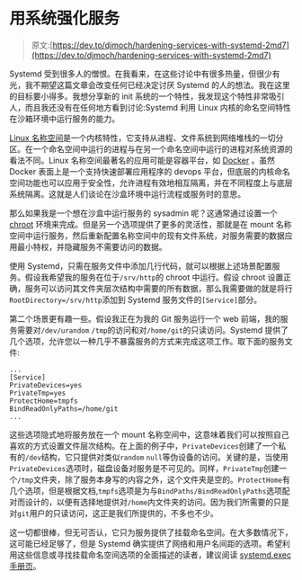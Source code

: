 # 用系统强化服务

> 原文:[https://dev.to/djmoch/hardening-services-with-systemd-2md7](https://dev.to/djmoch/hardening-services-with-systemd-2md7)

Systemd 受到很多人的憎恨。在我看来，在这些讨论中有很多热量，但很少有光，我不期望这篇文章会改变任何已经决定讨厌 Systemd 的人的想法。我在这里的目标要小得多。我想分享新的 init 系统的一个特性，我发现这个特性非常吸引人，而且我还没有在任何地方看到讨论:Systemd 利用 Linux 内核的命名空间特性在沙箱环境中运行服务的能力。

[Linux 名称空间](https://en.wikipedia.org/wiki/Linux_namespaces)是一个内核特性，它支持从进程、文件系统到网络堆栈的一切分区。在一个命名空间中运行的进程与在另一个命名空间中运行的进程对系统资源的看法不同。Linux 名称空间最著名的应用可能是容器平台，如 [Docker](https://www.docker.com/) 。虽然 Docker 表面上是一个支持快速部署应用程序的 devops 平台，但底层的内核命名空间功能也可以应用于安全性，允许进程有效地相互隔离，并在不同程度上与底层系统隔离。这就是人们谈论在沙盒环境中运行流程或服务时的意思。

那么如果我是一个想在沙盒中运行服务的 sysadmin 呢？这通常通过设置一个 [chroot](https://wiki.archlinux.org/index.php/Change_root) 环境来完成。但是另一个选项提供了更多的灵活性，那就是在 mount 名称空间中运行服务，然后重新配置名称空间中的现有文件系统，对服务需要的数据应用最小特权，并隐藏服务不需要访问的数据。

使用 Systemd，只需在服务文件中添加几行代码，就可以根据上述场景配置服务。假设我希望我的服务在位于`/srv/http`的 chroot 中运行。假设 chroot 设置正确，服务可以访问其文件夹层次结构中需要的所有数据，那么我需要做的就是将行`RootDirectory=/srv/http`添加到 Systemd 服务文件的`[Service]`部分。

第二个场景更有趣一些。假设我正在为我的 Git 服务运行一个 web 前端，我的服务需要对`/dev/urandom` `/tmp`的访问和对`/home/git`的只读访问。Systemd 提供了几个选项，允许您以一种几乎不暴露服务的方式来完成这项工作。取下面的服务文件:

```
...
[Service]
PrivateDevices=yes
PrivateTmp=yes
ProtectHome=tmpfs
BindReadOnlyPaths=/home/git
... 
```

这些选项隐式地将服务放在一个 mount 名称空间中，这意味着我们可以按照自己喜欢的方式设置文件层次结构。在上面的例子中，`PrivateDevices`创建了一个私有的`/dev`结构，它只提供对类似`random` `null`等伪设备的访问。关键的是，当使用`PrivateDevices`选项时，磁盘设备对服务是不可见的。同样，`PrivateTmp`创建一个`/tmp`文件夹，除了服务本身写的内容之外，这个文件夹是空的。`ProtectHome`有几个选项，但是根据文档,`tmpfs`选项是为与`BindPaths/BindReadOnlyPaths`选项配对而设计的，以便有选择地提供对`/home`内文件夹的访问。因为我们所需要的只是对`git`用户的只读访问，这正是我们所提供的，不多也不少。

这一切都很棒，但无可否认，它只为服务提供了挂载命名空间。在大多数情况下，这可能已经足够了，但是 Systemd 确实提供了网络和用户名间距的选项。希望利用这些信息或寻找挂载命名空间选项的全面描述的读者，建议阅读 [systemd.exec 手册页](http://jlk.fjfi.cvut.cz/arch/manpages/man/core/systemd/systemd.exec.5.en)。